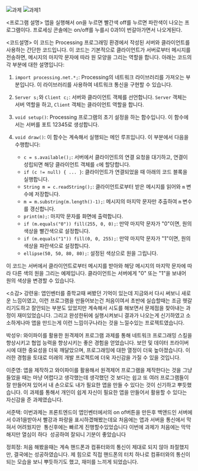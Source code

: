 ![과제](https://github.com/PSW0825/-/assets/127822725/e3c30d6c-e286-4ef0-af3a-6de08e1ce310)
![과제1](https://github.com/PSW0825/-/assets/127822725/ee623c0b-d39b-47cc-a15c-8541f92b4da8)

<프로그램 설명>
앱을 실행해서 on을 누르면 빨간색 off를 누르면 파란색이 나오는 프로그램이다. 프로세싱 콘솔에는 on/off를 누를시 0과1이 번갈아가면서 나오게된다.

<코드설명>
이 코드는 Processing 프로그래밍 환경에서 작성된 서버와 클라이언트를 사용하는 간단한 코드입니다. 이 코드는 기본적으로 클라이언트가 서버로부터 메시지를 전송하면, 메시지의 마지막 문자에 따라 원 모양을 그리는 역할을 합니다. 아래는 코드의 각 부분에 대한 설명입니다:

1. `import processing.net.*;`: Processing의 네트워크 라이브러리를 가져오는 부분입니다. 이 라이브러리를 사용하여 네트워크 통신을 구현할 수 있습니다.

2. `Server s;`와 `Client c;`: 서버와 클라이언트 객체를 선언합니다. `Server` 객체는 서버 역할을 하고, `Client` 객체는 클라이언트 역할을 합니다.

3. `void setup()`: Processing 프로그램의 초기 설정을 하는 함수입니다. 이 함수에서는 서버를 포트 12345로 생성합니다.

4. `void draw()`: 이 함수는 계속해서 실행되는 메인 루프입니다. 이 부분에서 다음을 수행합니다:
   - `c = s.available();`: 서버에서 클라이언트의 연결 요청을 대기하고, 연결이 성립되면 해당 클라이언트 객체를 `c`에 할당합니다.
   - `if (c != null) { ... }`: 클라이언트가 연결되었을 때 아래의 코드 블록을 실행합니다.
   - `String m = c.readString();`: 클라이언트로부터 받은 메시지를 읽어와 `m` 변수에 저장합니다.
   - `m = m.substring(m.length()-1);`: 메시지의 마지막 문자만 추출하여 `m` 변수를 갱신합니다.
   - `print(m);`: 마지막 문자를 화면에 출력합니다.
   - `if (m.equals("0")) fill(255, 0, 0);`: 만약 마지막 문자가 "0"이면, 원의 색상을 빨간색으로 설정합니다.
   - `if (m.equals("1")) fill(0, 0, 255);`: 만약 마지막 문자가 "1"이면, 원의 색상을 파란색으로 설정합니다.
   - `ellipse(50, 50, 80, 80);`: 설정된 색상으로 원을 그립니다.

이 코드는 서버에서 클라이언트로부터 메시지를 받아와 해당 메시지의 마지막 문자에 따라 다른 색의 원을 그리는 예제입니다. 클라이언트는 서버에게 "0" 또는 "1"을 보내어 원의 색상을 변경할 수 있습니다.


<소감>
강련웅: 앱인벤터를 중학교때 써봤던 기억이 있는데 지금와서 다시 써보니 새로운 느낌이였고, 이런 프로그램을 만들어보는건 처음이여서 초반에 실습할때는 조금 헷갈리기도하고 잘안되는 부분도 있었지만 계속해서 시도를 해보면서 문제점을 찾아내는 과정이 재미있었습니다. 그리고 완성한뒤에 실행시켜보니 결과가 나오는게 신기하였고 소소하게나마 앱을 만드는게 이런 느낌이구나라는 것을 느낄수있는 프로젝트였습니다.

박성우: 와이파이를 활용한 원격제어 프로그램 과제를 통해 네트워크 프로그래밍 스킬을 향상시키고 협업 능력을 향상시키는 좋은 경험을 얻었습니다. 보안 및 데이터 프라이버시에 대한 중요성을 더욱 깨달았으며, 프로그래밍에 대한 열정이 더욱 높아졌습니다. 이러한 경험을 토대로 미래의 개발 프로젝트에 더욱 자신감을 가질 수 있을 것입니다.

이준영: 앱을 제작하고 와이파이를 활용해서 원격제어 프로그램을 제작한다는 것을 그냥 들었을 때는 마냥 어렵다고 생각했는데 생각했던 것 보다는 쉽고 또 여러 프로그램들이 잘 만들어져 있어서 내 손으로도 내가 필요한 앱을 만들 수 있다는 것이 신기하고 뿌듯했습니다. 이 과제를 통해서 개인이 쉽게 자신이 필요한 앱을 만들어서 활용할 수 있다는 자신감을 준 과제였습니다.

서준택: 이번과제는 프론트엔드이 앱인벤터에서의 on of버튼을 만든후 백앤드인 서버에서 0과1을받아서 
빨강과 파랑을 표시하겠해봤는데요 처음에는 앱과 서버을 통신에서 막혀서 어려웠지만  통신후에는 빠르게 진행할수있었습니다 이번에 과제가 처음에는 막막해지만 열심이 하다  성공하여 잘되니 기분이 좋았습니다

정희정: 처음 해봤을때는 계속 핸드폰과 컴퓨터와의 통신이 제대로 되지 않아 좌절했지만, 결국에는 성공하였습니다. 제 힘으로 직접 핸드폰의 터치 하나로 컴퓨터와의 통신이 되는 모습을 보니 뿌듯하기도 했고, 재미를 느끼게 되었습니다.
